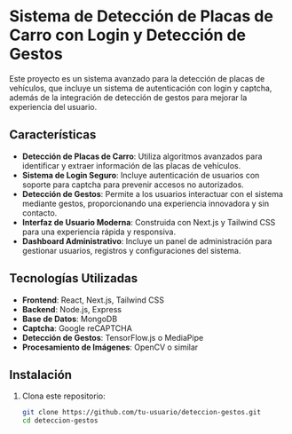 # Sistema de Detección de Placas de Carro con Login y Detección de Gestos

Este proyecto es un sistema avanzado para la detección de placas de vehículos, que incluye un sistema de autenticación con login y captcha, además de la integración de detección de gestos para mejorar la experiencia del usuario.

## Características

- **Detección de Placas de Carro**: Utiliza algoritmos avanzados para identificar y extraer información de las placas de vehículos.
- **Sistema de Login Seguro**: Incluye autenticación de usuarios con soporte para captcha para prevenir accesos no autorizados.
- **Detección de Gestos**: Permite a los usuarios interactuar con el sistema mediante gestos, proporcionando una experiencia innovadora y sin contacto.
- **Interfaz de Usuario Moderna**: Construida con Next.js y Tailwind CSS para una experiencia rápida y responsiva.
- **Dashboard Administrativo**: Incluye un panel de administración para gestionar usuarios, registros y configuraciones del sistema.

## Tecnologías Utilizadas

- **Frontend**: React, Next.js, Tailwind CSS
- **Backend**: Node.js, Express
- **Base de Datos**: MongoDB
- **Captcha**: Google reCAPTCHA
- **Detección de Gestos**: TensorFlow.js o MediaPipe
- **Procesamiento de Imágenes**: OpenCV o similar

## Instalación

1. Clona este repositorio:
   ```bash
   git clone https://github.com/tu-usuario/deteccion-gestos.git
   cd deteccion-gestos